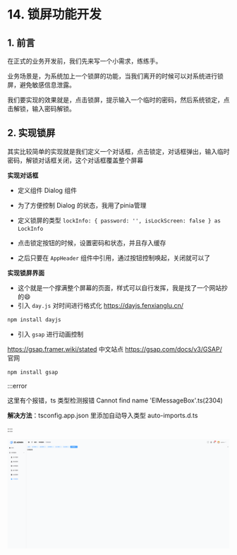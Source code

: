# 14. 锁屏功能开发

## 1. 前言

在正式的业务开发前，我们先来写一个小需求，练练手。

业务场景是，为系统加上一个锁屏的功能，当我们离开的时候可以对系统进行锁屏，避免敏感信息泄露。

我们要实现的效果就是，点击锁屏，提示输入一个临时的密码，然后系统锁定，点击解锁，输入密码解锁。



## 2. 实现锁屏

其实比较简单的实现就是我们定义一个对话框，点击锁定，对话框弹出，输入临时密码，解锁对话框关闭，这个对话框覆盖整个屏幕

**实现对话框**

- 定义组件 Dialog 组件
- 为了方便控制 Dialog 的状态，我用了pinia管理
- 定义锁屏的类型 `lockInfo: { password: '', isLockScreen: false } as LockInfo`
- 点击锁定按钮的时候，设置密码和状态，并且存入缓存

- 之后只要在 `AppHeader` 组件中引用，通过按钮控制唤起，关闭就可以了

**实现锁屏界面**

- 这个就是一个撑满整个屏幕的页面，样式可以自行发挥，我是找了一个网站抄的😄
- 引入 `day.js` 对时间进行格式化 https://dayjs.fenxianglu.cn/

```bash
npm install dayjs
```

- 引入 `gsap` 进行动画控制

https://gsap.framer.wiki/stated 中文站点
https://gsap.com/docs/v3/GSAP/ 官网

```bash
npm install gsap
```



:::error

这里有个报错，ts 类型检测报错 Cannot find name 'ElMessageBox'.ts(2304)

**解决方法**：tsconfig.app.json 里添加自动导入类型 auto-imports.d.ts

:::

![PixPin_2024-05-28_22-33-36](gif/PixPin_2024-05-28_22-33-36.gif)







